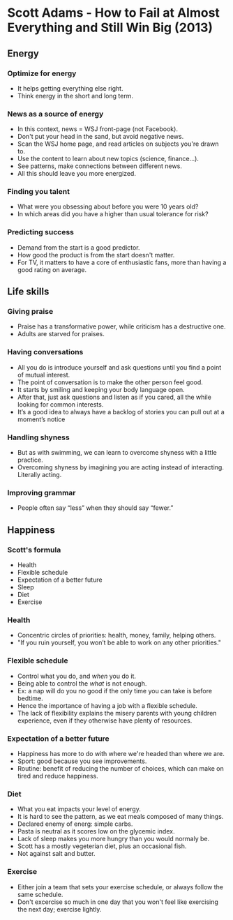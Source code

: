 # Scott Adams - How to Fail at Almost Everything and Still Win Big (2013)

## Energy

### Optimize for energy

- It helps getting everything else right.
- Think energy in the short and long term.

### News as a source of energy

- In this context, news = WSJ front-page (not Facebook).
- Don't put your head in the sand, but avoid negative news.
- Scan the WSJ home page, and read articles on subjects you're drawn to.
- Use the content to learn about new topics (science, finance…).
- See patterns, make connections between different news.
- All this should leave you more energized.

### Finding you talent

- What were you obsessing about before you were 10 years old?
- In which areas did you have a higher than usual tolerance for risk?

### Predicting success

- Demand from the start is a good predictor.
- How good the product is from the start doesn't matter.
- For TV, it matters to have a core of enthusiastic fans, more than having a good rating on average.

## Life skills

### Giving praise

- Praise has a transformative power, while criticism has a destructive one.
- Adults are starved for praises.

### Having conversations

- All you do is introduce yourself and ask questions until you find a point of mutual interest.
- The point of conversation is to make the other person feel good.
- It starts by smiling and keeping your body language open.
- After that, just ask questions and listen as if you cared, all the while looking for common interests.
- It’s a good idea to always have a backlog of stories you can pull out at a moment’s notice

### Handling shyness

- But as with swimming, we can learn to overcome shyness with a little practice.
- Overcoming shyness by imagining you are acting instead of interacting. Literally acting.

### Improving grammar

- People often say “less” when they should say “fewer.”

## Happiness

### Scott's formula

- Health
- Flexible schedule
- Expectation of a better future
- Sleep
- Diet
- Exercise

### Health

- Concentric circles of priorities: health, money, family, helping others.
- "If you ruin yourself, you won’t be able to work on any other priorities."

### Flexible schedule

- Control what you do, and *when* you do it.
- Being able to control the *what* is not enough.
- Ex: a nap will do you no good if the only time you can take is before bedtime.
- Hence the importance of having a job with a flexible schedule.
- The lack of flexibility explains the misery parents with young children experience, even if they otherwise have plenty of resources.

### Expectation of a better future

- Happiness has more to do with where we're headed than where we are.
- Sport: good because you see improvements.
- Routine: benefit of reducing the number of choices, which can make on tired and reduce happiness.

### Diet

- What you eat impacts your level of energy.
- It is hard to see the pattern, as we eat meals composed of many things.
- Declared enemy of energ: simple carbs.
- Pasta is neutral as it scores low on the glycemic index.
- Lack of sleep makes you more hungry than you would normaly be.
- Scott has a mostly vegeterian diet, plus an occasional fish.
- Not against salt and butter.

### Exercise

- Either join a team that sets your exercise schedule, or always follow the same schedule.
- Don't excercise so much in one day that you won't feel like exercising the next day; exercise lightly.
